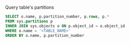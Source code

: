 Query table's partitions
```sql
SELECT o.name, p.partition_number, p.rows, p.*
FROM sys.partitions p
INNER JOIN sys.objects o ON p.object_id = o.object_id
WHERE o.name = '<TABLE_NAME>'
ORDER BY o.name, p.partition_number
```
